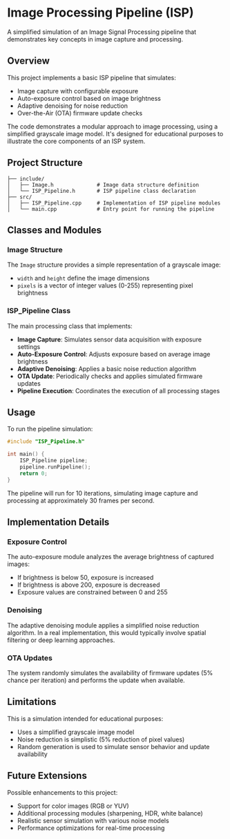 # Image Processing Pipeline (ISP)

A simplified simulation of an Image Signal Processing pipeline that demonstrates key concepts in image capture and processing.

## Overview

This project implements a basic ISP pipeline that simulates:
- Image capture with configurable exposure
- Auto-exposure control based on image brightness
- Adaptive denoising for noise reduction
- Over-the-Air (OTA) firmware update checks

The code demonstrates a modular approach to image processing, using a simplified grayscale image model. It's designed for educational purposes to illustrate the core components of an ISP system.

## Project Structure

```
├── include/
│   ├── Image.h              # Image data structure definition
│   └── ISP_Pipeline.h       # ISP pipeline class declaration
├── src/
│   ├── ISP_Pipeline.cpp     # Implementation of ISP pipeline modules
│   └── main.cpp             # Entry point for running the pipeline
```

## Classes and Modules

### Image Structure

The `Image` structure provides a simple representation of a grayscale image:
- `width` and `height` define the image dimensions
- `pixels` is a vector of integer values (0-255) representing pixel brightness

### ISP_Pipeline Class

The main processing class that implements:

- **Image Capture**: Simulates sensor data acquisition with exposure settings
- **Auto-Exposure Control**: Adjusts exposure based on average image brightness
- **Adaptive Denoising**: Applies a basic noise reduction algorithm
- **OTA Update**: Periodically checks and applies simulated firmware updates
- **Pipeline Execution**: Coordinates the execution of all processing stages

## Usage

To run the pipeline simulation:

```cpp
#include "ISP_Pipeline.h"

int main() {
    ISP_Pipeline pipeline;
    pipeline.runPipeline();
    return 0;
}
```

The pipeline will run for 10 iterations, simulating image capture and processing at approximately 30 frames per second.

## Implementation Details

### Exposure Control

The auto-exposure module analyzes the average brightness of captured images:
- If brightness is below 50, exposure is increased
- If brightness is above 200, exposure is decreased
- Exposure values are constrained between 0 and 255

### Denoising

The adaptive denoising module applies a simplified noise reduction algorithm. In a real implementation, this would typically involve spatial filtering or deep learning approaches.

### OTA Updates

The system randomly simulates the availability of firmware updates (5% chance per iteration) and performs the update when available.

## Limitations

This is a simulation intended for educational purposes:
- Uses a simplified grayscale image model
- Noise reduction is simplistic (5% reduction of pixel values)
- Random generation is used to simulate sensor behavior and update availability

## Future Extensions

Possible enhancements to this project:
- Support for color images (RGB or YUV)
- Additional processing modules (sharpening, HDR, white balance)
- Realistic sensor simulation with various noise models
- Performance optimizations for real-time processing
